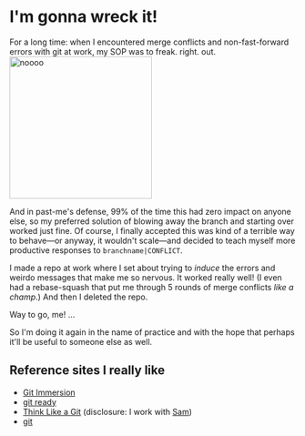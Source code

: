 I'm gonna wreck it!
========

For a long time: when I encountered merge conflicts and non-fast-forward errors with git at work, my SOP was to freak. right. out.
<br /><img src="http://31.media.tumblr.com/8f7dd48d0dc4b3003a0e2b866ccd84f8/tumblr_mk66o4f5Aw1r1thdeo1_500.gif" width="250" border="0" alt="noooo" />

And in past-me's defense, 99% of the time this had zero impact on anyone else, so my preferred solution of blowing away the branch and starting over worked just fine. Of course, I finally accepted this was kind of a terrible way to behave—or anyway, it wouldn't scale—and decided to teach myself more productive responses to  `branchname|CONFLICT`.

I made a repo at work where I set about trying to _induce_ the errors and weirdo messages that make me so nervous. It worked really well! (I even had a rebase-squash that put me through 5 rounds of merge conflicts _like a champ_.) And then I deleted the repo.

Way to go, me! …

So I'm doing it again in the name of practice and with the hope that perhaps it'll be useful to someone else as well.


## Reference sites I really like

* [Git Immersion](http://gitimmersion.com)
* [git ready](http://gitready.com/)
* [Think Like a Git](http://think-like-a-git.net/) (disclosure: I work with [Sam](http://twitter.com/geeksam))
* [git](http://git-scm.com)

